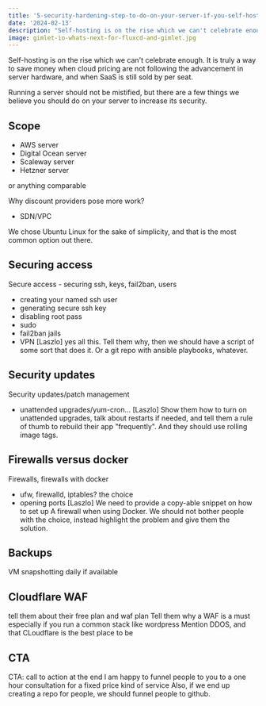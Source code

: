 ```yaml
---
title: '5-security-hardening-step-to-do-on-your-server-if-you-self-host'
date: '2024-02-13'
description: "Self-hosting is on the rise which we can't celebrate enough. These are the five steps we perform on every server we set up. You should run them too."
image: gimlet-io-whats-next-for-fluxcd-and-gimlet.jpg
---
```


Self-hosting is on the rise which we can't celebrate enough. It is truly a way to save money when cloud pricing are not following the advancement in server hardware, and when SaaS is still sold by per seat.

Running a server should not be mistified, but there are a few things we believe you should do on your server to increase its security.

## Scope

- AWS server
- Digital Ocean server
- Scaleway server
- Hetzner server

or anything comparable

Why discount providers pose more work?
- SDN/VPC

We chose Ubuntu Linux for the sake of simplicity, and that is the most common option out there.

## Securing access

Secure access - securing ssh, keys, fail2ban, users
- creating your named ssh user
- generating secure ssh key
- disabling root pass 
- sudo
- fail2ban jails
 - VPN
[Laszlo] yes all this. Tell them why, then we should have a script of some sort that does it. Or a git repo with ansible playbooks, whatever.

## Security updates
Security updates/patch management
- unattended upgrades/yum-cron...
[Laszlo] Show them how to turn on unattended upgrades, talk about restarts if needed, and tell them a rule of thumb to rebuild their app "frequently". And they should use rolling image tags.

## Firewalls versus docker
Firewalls, firewalls with docker
- ufw, firewalld, iptables?  the choice
- opening ports
[Laszlo] We need to provide a copy-able snippet on how to set up A firewall when using Docker. We should not bother people with the choice, instead highlight the problem and give them the solution.


## Backups
VM snapshotting daily if available

## Cloudflare WAF
tell them about their free plan and waf plan
Tell them why a WAF is a must especially if you run a common stack like wordpress
Mention DDOS, and that CLoudflare is the best place to be

## CTA
CTA: call to action at the end
I am happy to funnel people to you to a one hour consultation for a fixed price kind of service
Also, if we end up creating a repo for people, we should funnel people to github.




